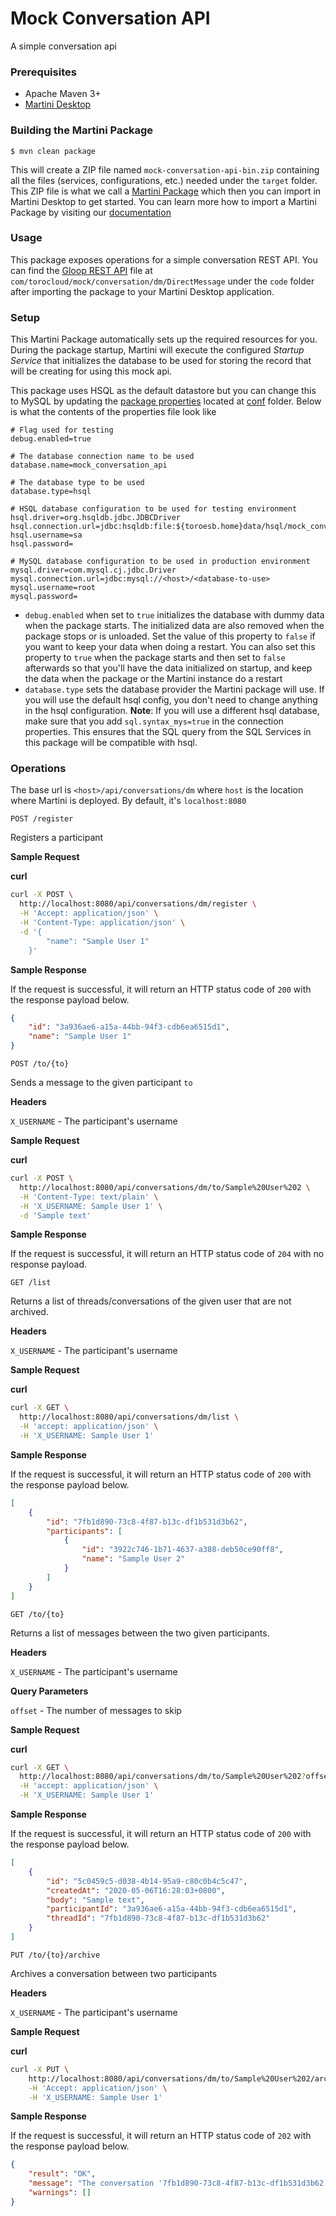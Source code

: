 # Mock Conversation API
A simple conversation api

### Prerequisites

  - Apache Maven 3+
  - [Martini Desktop](https://www.torocloud.com/martini/download)

### Building the Martini Package

```
$ mvn clean package
```
This will create a ZIP file named `mock-conversation-api-bin.zip` containing all the files (services, configurations, etc.) needed under the `target` folder. This ZIP file is what we call a [Martini Package](https://docs.torocloud.com/martini/latest/developing/package/) which then you can import in Martini Desktop to get started. You can learn more how to import a Martini Package by visiting our [documentation](https://docs.torocloud.com/martini/latest/developing/package/importing/)

### Usage
This package exposes operations for a simple conversation REST API. You can find the [Gloop REST API](https://docs.torocloud.com/martini/latest/developing/gloop/api/rest/) file at `com/torocloud/mock/conversation/dm/DirectMessage` under the `code` folder after importing the package to your Martini Desktop application.

### Setup
This Martini Package automatically sets up the required resources for you. During the package startup, Martini will execute the configured _Startup Service_ that initializes the database to be used for storing the record that will be creating for using this mock api.

This package uses HSQL as the default datastore but you can change this to MySQL by updating the [package properties](https://docs.torocloud.com/martini/latest/developing/package/properties/) located at [conf](https://docs.torocloud.com/martini/latest/developing/package/directory/) folder. Below is what the contents of the properties file look like

```
# Flag used for testing
debug.enabled=true

# The database connection name to be used
database.name=mock_conversation_api

# The database type to be used
database.type=hsql

# HSQL database configuration to be used for testing environment
hsql.driver=org.hsqldb.jdbc.JDBCDriver
hsql.connection.url=jdbc:hsqldb:file:${toroesb.home}data/hsql/mock_conversation_api.db;hsqldb.tx=MVCC;sql.syntax_mys=true
hsql.username=sa
hsql.password=

# MySQL database configuration to be used in production environment
mysql.driver=com.mysql.cj.jdbc.Driver
mysql.connection.url=jdbc:mysql://<host>/<database-to-use>
mysql.username=root
mysql.password=
```
* `debug.enabled` when set to `true` initializes the database with dummy data when the package starts. The initialized data are also removed when the package stops or is unloaded. Set the value of this property to `false` if you want to keep your data when doing a restart. You can also set this property to `true` when the package starts and then set to `false` afterwards so that you'll have the data initialized on startup, and keep the data when the package or the Martini instance do a restart
* `database.type` sets the database provider the Martini package will use. If you will use the default hsql config, you don't need to change anything in the hsql configuration. **Note**: If you will use a different hsql database, make sure that you add `sql.syntax_mys=true` in the connection properties. This ensures that the SQL query from the SQL Services in this package will be compatible with hsql.

### Operations

The base url is `<host>/api/conversations/dm` where `host` is the location where Martini is deployed. By default, it's `localhost:8080`

`POST /register`

Registers a participant

**Sample Request**

**curl**

```bash
curl -X POST \
  http://localhost:8080/api/conversations/dm/register \
  -H 'Accept: application/json' \
  -H 'Content-Type: application/json' \
  -d '{
	    "name": "Sample User 1"
	}'
```

**Sample Response**

If the request is successful, it will return an HTTP status code of `200` with the response payload below.

```json
{
    "id": "3a936ae6-a15a-44bb-94f3-cdb6ea6515d1",
    "name": "Sample User 1"
}
```

`POST /to/{to}`

Sends a message to the given participant `to`

**Headers**

`X_USERNAME` - The participant's username

**Sample Request**

**curl**

```bash
curl -X POST \
  http://localhost:8080/api/conversations/dm/to/Sample%20User%202 \
  -H 'Content-Type: text/plain' \
  -H 'X_USERNAME: Sample User 1' \
  -d 'Sample text'
```

**Sample Response**

If the request is successful, it will return an HTTP status code of `204` with no response payload.

`GET /list`

Returns a list of threads/conversations of the given user that are not archived.

**Headers**

`X_USERNAME` - The participant's username

**Sample Request**

**curl**

```bash
curl -X GET \
  http://localhost:8080/api/conversations/dm/list \
  -H 'accept: application/json' \
  -H 'X_USERNAME: Sample User 1'
```

**Sample Response**

If the request is successful, it will return an HTTP status code of `200` with the response payload below.

```json
[
    {
        "id": "7fb1d890-73c8-4f87-b13c-df1b531d3b62",
        "participants": [
            {
                "id": "3922c746-1b71-4637-a388-deb50ce90ff8",
                "name": "Sample User 2"
            }
        ]
    }
]
```

`GET /to/{to}`

Returns a list of messages between the two given participants.

**Headers**

`X_USERNAME` - The participant's username

**Query Parameters**

`offset` - The number of messages to skip

**Sample Request**

**curl**

```bash
curl -X GET \
  http://localhost:8080/api/conversations/dm/to/Sample%20User%202?offset=0 \
  -H 'accept: application/json' \
  -H 'X_USERNAME: Sample User 1'
```

**Sample Response**

If the request is successful, it will return an HTTP status code of `200` with the response payload below.

```json
[
    {
        "id": "5c0459c5-d038-4b14-95a9-c80c0b4c5c47",
        "createdAt": "2020-05-06T16:28:03+0800",
        "body": "Sample text",
        "participantId": "3a936ae6-a15a-44bb-94f3-cdb6ea6515d1",
        "threadId": "7fb1d890-73c8-4f87-b13c-df1b531d3b62"
    }
]
```

`PUT /to/{to}/archive`

Archives a conversation between two participants

**Headers**

`X_USERNAME` - The participant's username

**Sample Request**

**curl**

```bash
curl -X PUT \
	http://localhost:8080/api/conversations/dm/to/Sample%20User%202/archive \
	-H 'Accept: application/json' \
	-H 'X_USERNAME: Sample User 1'
```

**Sample Response**

If the request is successful, it will return an HTTP status code of `202` with the response payload below.

```json
{
    "result": "OK",
    "message": "The conversation '7fb1d890-73c8-4f87-b13c-df1b531d3b62' was archived for 'Sample User 1'",
    "warnings": []
}
```
